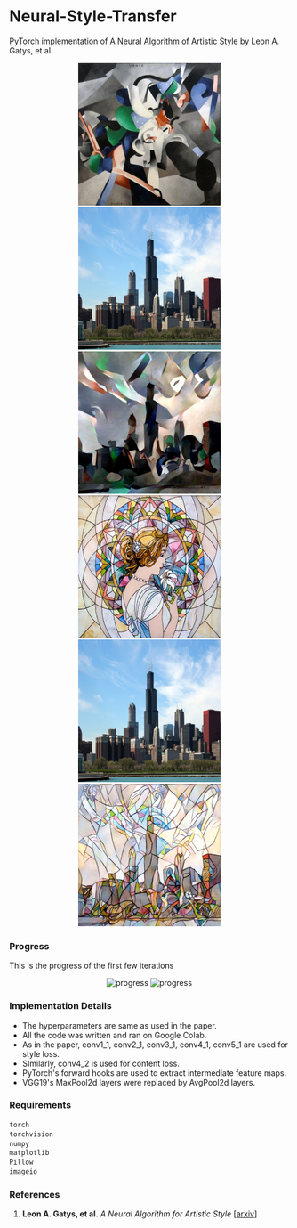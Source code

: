 # Neural-Style-Transfer
PyTorch implementation of [A Neural Algorithm of Artistic Style](https://arxiv.org/abs/1508.06576) by Leon A. Gatys, et al.

<div align='center'>
  <img src='img/udnie.jpg' height="256px">
  <img src='img/chicago_resized.jpg' height="256px">
  <img src='img/last.jpg' height="256px">
</div>

<div align='center'>
  <img src='img/mosaic.jpg' height="256px" width="256.jpg" >
  <img src='img/chicago_resized.jpg' height="256px">
  <img src='img/last1.jpg' height="256px">
</div>

### Progress
This is the progress of the first few iterations

<div align='center'>
   <img src="img/progress-1.gif" alt="progress" width='320px'/>
   <img src="img/progress-7.gif" alt="progress" width='320px'/>
</div>

### Implementation Details
- The hyperparameters are same as used in the paper.
- All the code was written and ran on Google Colab.
- As in the paper, conv1_1, conv2_1, conv3_1, conv4_1, conv5_1 are used for style loss.
- SImilarly, conv4_2 is used for content loss.
- PyTorch's forward hooks are used to extract intermediate feature maps.
- VGG19's MaxPool2d layers were replaced by AvgPool2d layers.

### Requirements
``` bash
torch
torchvision
numpy
matplotlib
Pillow
imageio
```

### References
1. **Leon A. Gatys, et al.** *A Neural Algorithm for Artistic Style* [[arxiv](https://arxiv.org/abs/1508.06576)]
